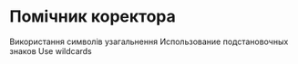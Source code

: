 # Помічник коректора

Використання символів узагальнення
Использование подстановочных знаков
Use wildcards 